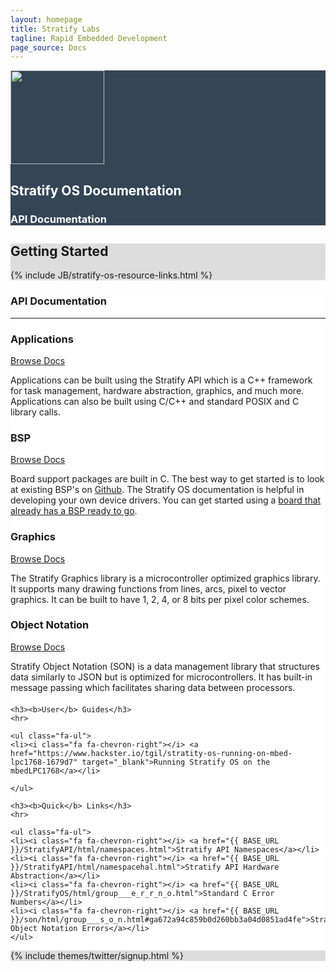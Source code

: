 ```yaml
---
layout: homepage
title: Stratify Labs
tagline: Rapid Embedded Development
page_source: Docs
---
```


<div style="background: #344555; color: #fff;">
<div class="container">
<div class="row header_row">
		<div class="col-md-3">
			<img class="post_image" height="150px"  src="{{ BASE_PATH }}/images/Stratify-OS-Logo-Cog.svg" />
		</div>
		<div class="col-md-9">
			<h2><b>Stratify OS Documentation</b></h2>
			<h3>API Documentation</h3>
		</div>
	</div>
</div>
</div>

<div style="background: #ddd; height: auto">
<div class="container">
  <h2>Getting <b>Started</b></h2>
  </div>
  {% include JB/stratify-os-resource-links.html %}
</div>

<div style="background: #fff;">
	<div class="container">

  <h3><b>API</b> Documentation</h3>
  <hr>
  <div class="row" style="margin-top: 20px; margin-bottom: 20px;">
  <div class="col-md-3">
	<div class="panel panel-default">
	<div class="panel-body">
	<h3><b>Applications</b></h3>
  <a href = "../StratifyAPI/html" class="btn btn-primary btn-lg">Browse Docs</a>
  <p> </p>
  <p>Applications can be built using the Stratify API which is a C++ framework for task management, hardware abstraction, graphics, and much more. Applications can also be built using C/C++ and standard POSIX and C library calls.</p>
  </div>
	</div>
	</div>
  <div class="col-md-3">
	<div class="panel panel-default">
	<div class="panel-body">
    <h3><b>BSP</b></h3>
    <a href = "../StratifyOS/html" class="btn btn-primary btn-lg">Browse Docs</a>
    <p> </p>
    <p>Board support packages are built in C. The best way to get started is to look at existing BSP's on <a href="https://github.com/StratifyLabs" target="_blank">Github</a>. The Stratify OS documentation is helpful in developing your own device drivers. You can get started using a <a href="{{ BASE_URL }}/hardware/">board that already has a BSP ready to go</a>.</p>
  </div>
	</div>
	</div>
  <div class="col-md-3">
	<div class="panel panel-default">
	<div class="panel-body">
    <h3><b>Graphics</b></h3>
    <a href = "../sgfx/html" class="btn btn-primary btn-lg">Browse Docs</a>
    <p> </p>
    <p>The Stratify Graphics library is a microcontroller optimized graphics library. It supports many drawing functions from lines, arcs, pixel to vector graphics. It can be built to have 1, 2, 4, or 8 bits per pixel color schemes.</p>
  </div>
	</div>
	</div>
  <div class="col-md-3">
	<div class="panel panel-default">
	<div class="panel-body">
    <h3><b>Object Notation</b></h3>
    <a href = "../son/html" class="btn btn-primary btn-lg">Browse Docs</a>
    <p> </p>
    <p>Stratify Object Notation (SON) is a data management library that structures data similarly to JSON but is optimized for microcontrollers. It has built-in message passing which facilitates sharing data between processors.</p>
  </div>
	</div>
	</div>
  </div>

	<h3><b>User</b> Guides</h3>
	<hr>

	<ul class="fa-ul">
	<li><i class="fa fa-chevron-right"></i> <a href="https://www.hackster.io/tgil/stratity-os-running-on-mbed-lpc1768-1679d7" target="_blank">Running Stratify OS on the mbedLPC1768</a></li>

	</ul>

	<h3><b>Quick</b> Links</h3>
	<hr>

	<ul class="fa-ul">
	<li><i class="fa fa-chevron-right"></i> <a href="{{ BASE_URL }}/StratifyAPI/html/namespaces.html">Stratify API Namespaces</a></li>
	<li><i class="fa fa-chevron-right"></i> <a href="{{ BASE_URL }}/StratifyAPI/html/namespacehal.html">Stratify API Hardware Abstraction</a></li>
	<li><i class="fa fa-chevron-right"></i> <a href="{{ BASE_URL }}/StratifyOS/html/group___e_r_r_n_o.html">Standard C Error Numbers</a></li>
	<li><i class="fa fa-chevron-right"></i> <a href="{{ BASE_URL }}/son/html/group___s_o_n.html#ga672a94c859b0d260bb3a04d0851ad4fe">Stratify Object Notation Errors</a></li>
	</ul>

</div>


<div style="background: #ddd;">
	<div class="container">
		{% include themes/twitter/signup.html %}
	</div>
</div>
